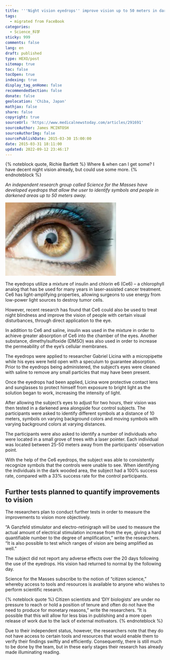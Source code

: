 ```yaml
---
title: '''Night vision eyedrops'' improve vision up to 50 meters in dark'
tags:
  - migrated from FaceBook
categories:
  - Science_科学
sticky: 999
comments: false
lang: en
draft: published
type: HEXO/post
sitemap: true
toc: false
tocOpen: true
indexing: true
display_tag_onHome: false
recommendedSection: false
donate: false
geolocation: 'Chiba, Japan'
mathjax: false
share: false
copyright: true
sourceUrl: 'https://www.medicalnewstoday.com/articles/291691'
sourceAuthor: James MCINTOSH
sourceAuthorImg: false
sourcePublishDate: 2015-03-30 15:00:00
date: 2015-03-31 18:11:00
updated: 2022-09-12 23:46:17
---
```

{% noteblock quote, Richie Bartlett %}
Where & when can I get some? I have decent night vision already, but could use some more. 
{% endnoteblock %}

*An independent research group called Science for the Masses have developed eyedrops that allow the user to identify symbols and people in darkened areas up to 50 meters away.*

![The patent the researchers based their eyedrops on was originally given to patients that had lost their low light vision.](./Night-vision-eyedrops-improve-vision-up-to-50-meters-in-dark/close-up-of-eye-with-reflection.webp)

The eyedrops utilize a mixture of insulin and chlorin e6 (Ce6) – a chlorophyll analog that has be used for many years in laser-assisted cancer treatment. Ce6 has light-amplifying properties, allowing surgeons to use energy from low-power light sources to destroy tumor cells.

However, recent research has found that Ce6 could also be used to treat night blindness and improve the vision of people with certain visual disturbances, through direct application to the eye.

In addition to Ce6 and saline, insulin was used in the mixture in order to achieve greater absorption of Ce6 into the chamber of the eyes. Another substance, dimethylsulfoxide (DMSO) was also used in order to increase the permeability of the eye’s cellular membranes.

The eyedrops were applied to researcher Gabriel Licina with a micropipette while his eyes were held open with a speculum to guarantee absorption. Prior to the eyedrops being administered, the subject’s eyes were cleaned with saline to remove any small particles that may have been present.

Once the eyedrops had been applied, Licina wore protective contact lens and sunglasses to protect himself from exposure to bright light as the solution began to work, increasing the intensity of light.

After allowing the subject’s eyes to adjust for two hours, their vision was then tested in a darkened area alongside four control subjects. The participants were asked to identify different symbols at a distance of 10 meters, symbols on varying background colors and moving symbols with varying background colors at varying distances.

The participants were also asked to identify a number of individuals who were located in a small grove of trees with a laser pointer. Each individual was located between 25-50 meters away from the participants’ observation point.

With the help of the Ce6 eyedrops, the subject was able to consistently recognize symbols that the controls were unable to see. When identifying the individuals in the dark wooded area, the subject had a 100% success rate, compared with a 33% success rate for the control participants.

## Further tests planned to quantify improvements to vision
The researchers plan to conduct further tests in order to measure the improvements to vision more objectively.

“A Ganzfeld stimulator and electro-retinigraph will be used to measure the actual amount of electrical stimulation increase from the eye, giving a hard quantifiable number to the degree of amplification,” write the researchers. “It is also possible to test which ranges of vision are being amplified as well.”

The subject did not report any adverse effects over the 20 days following the use of the eyedrops. His vision had returned to normal by the following day.

Science for the Masses subscribe to the notion of “citizen science,” whereby access to tools and resources is available to anyone who wishes to perform scientific research.

{% noteblock quote %}
Citizen scientists and ‘DIY biologists’ are under no pressure to reach or hold a position of tenure and often do not have the need to produce for monetary reasons,” write the researchers. “It is possible that this will allow for less bias in publishing and a more open release of work due to the lack of external motivators.
{% endnoteblock %}

Due to their independent status, however, the researchers note that they do not have access to certain tools and resources that would enable them to verify their findings swiftly and efficiently. Consequently, there is still much to be done by the team, but in these early stages their research has already made illuminating reading.

